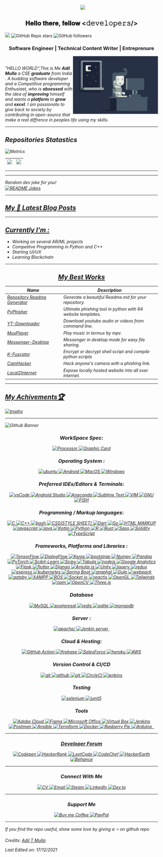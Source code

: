 <p align="center">
  <img src="https://github.com/Adil091/Adil_91/blob/main/readme%20upper.png" height="200"/>
</p>


<div align="center">
<h2> 𝐇𝐞𝐥𝐥𝐨 𝐭𝐡𝐞𝐫𝐞, 𝐟𝐞𝐥𝐥𝐨𝐰 <𝚍𝚎𝚟𝚎𝚕𝚘𝚙𝚎𝚛𝚜/> 
   </h2>
</div>


![](https://komarev.com/ghpvc/?username=your-github-Adil091&label=Profile+Views)
<img alt="GitHub Repo stars" src="https://img.shields.io/github/stars/Adil091/Adil_91?style=social">
<img alt="GitHub followers" src="https://img.shields.io/github/followers/Adil091?style=social">

<h3 align="center">Software Engineer | Technical Content Writer | Entreprenure</h3>
<p align="center">
    
<a target="_blank">
  <img align="right" height="190" width="280" alt="GIF" src="https://raw.githubusercontent.com/AVS1508/AVS1508/master/assets/Night-Coding.gif">
</a>
  
<p align="left">
<em>
"HELLO WORLD",This is Me <b>Adil Mulla</b> a <i>CSE</><i> <b>graduate</b> from India </a> . A budding software developer and a Competitive programming Enthusiast, who is <b>obsessed</b> with the idea of <b>improving</b> himself and wants a <b>platform</b> to <b>grow</b> and <b>excel</b>. I am passionate to give back to society by contributing  in open-source  that make a real diffrence in peoples life using my skills.    
</em> 
<br>

  
<hr>
<h2>Repositories Statastics</h2>
<p align="center">
    
![Metrics](https://metrics.lecoq.io/Adil091?template=classic&base.header=0&base.activity=0&base.community=0&base.repositories=0&base.metadata=0&isocalendar=1&languages=1&isocalendar.duration=half-year&languages.limit=8&languages.sections=most-used&languages.colors=github&languages.threshold=0%25&languages.indepth=false&languages.analysis.timeout=15&languages.categories=markup%2C%20programming&languages.recent.categories=markup%2C%20programming&languages.recent.load=300&languages.recent.days=14&config.timezone=Asia%2FCalcutta)

</p>


<img src="https://github-readme-stats-eight-theta.vercel.app/api?username=Adil091&show_icons=true&theme=algolia&include_all_commits=true&count_private=true">|<img src="https://github-readme-streak-stats.herokuapp.com?user=Adil091&theme=tokyonight&hide_border=true&date_format=j%20M%5B%20Y%5D"/>
|---|---|

<hr>



<hr>
<i>Random dev joke for you! </i><br>
<a href="https://readme-jokes.vercel.app"><img align="center" src="https://readme-jokes.vercel.app/api" alt="README Jokes"></a>
<hr>

<h2 align="left"><u>My 📕 Latest Blog Posts</u></h2> 

<!-- BLOG-POST-LIST:START -->
<!-- BLOG-POST-LIST:END -->

<hr>
<h2 align="left"><u> Currently I'm :</u></h2> 

- Working on several AR/ML projects
- Competitve Programming in Python and C++
- Starting UI/UX
- Learning Blockchain

<hr>

<h2 align="center"><u>My Best Works</u></h2>

| Name                  | Description                                                |
| ---------------------------------|--------------------------------------------------------------- |
| _[Repository Readme Generator](https://github.com/KasRoudra/repository-readme-generator)_            | Generate a beautiful Readme.md for your repository.             |
| _[PyPhisher](https://github.com/KasRoudra/pyphisher)_                          | Ultimate phishing tool in python with 64 website templates.     |
| _[YT-Downloader](https://github.com/KasRoudra/YT-Downloader)_                  | Download youtube audio or videos from command line.             |
| _[MusPlayer](https://github.com/KasRoudra/MusPlayer)_                         | Play music in termux by mpv.                                     |
| _[Messenger-Desktop](https://github.com/KasRoudra/messengerdesktop)_           |  Messenger in desktop mode for easy file sharing.                |
| _[K-Fuscator](https://github.com/KasRoudra/k-fuscator)_                       | Encrypt or decrypt shell script and compile python scripts       |
| _[CamHacker](https://github.com/KasRoudra/CamHacker)_                         | Hack anyone's camera with a phishing link.                       |
| _[Local2Internet](https://github.com/KasRoudra/Local2Internet)_               | Expose locally hosted website into all over internet.            |

<hr>

<h2 align="left"><u>My Achivements🏆</u></h2>

[![trophy](https://github-profile-trophy.vercel.app/?username=Adil091)](https://github.com/ryo-ma/github-profile-trophy)

<hr>

![Github Banner](https://github.com/Adil091/Adil_91/blob/main/readme%20lang.png)



<h3 align="center"> WorkSpace Spec:</h3>
<p align="center"> 
  <a href="https://ark.intel.com/content/www/us/en/ark/products/190883/intel-core-i59400f-processor-9m-cache-up-to-4-10-ghz.html" target="_blank">
    <img src="https://img.shields.io/badge/Intel-Core_i5_9th-0071C5?style=for-the-badge&logo=intel&logoColor=white" alt="Processor"/> 
  </a>
  <a href="https://www.nvidia.com/en-in/geforce/graphics-cards/gtx-1660-super/" target="_blank">
    <img src="https://img.shields.io/badge/NVIDIA-GTX1660 Super-76B900?style=for-the-badge&logo=nvidia&logoColor=white" alt="Graphic Card"/> 
  </a>
</p>

 <h3 align="center">Operating System :</h3>
    <p align="center"> 
  <a href="https://ubuntu.com/" target="_blank"> 
    <img src="https://img.shields.io/badge/ubuntu-E95420.svg?style=for-the-badge&logo=ubuntu&logoColor=white" alt="ubuntu"/>
  </a>
    <a href="https://www.android.com/" target="_blank"> 
    <img src="https://img.shields.io/badge/Android-3DDC84?style=for-the-badge&logo=android&logoColor=white" alt= "Android"/>
  </a>
    <a href="https://www.apple.com/in/macos" target="_blank"> 
    <img src="https://img.shields.io/badge/mac%20os-000000?style=for-the-badge&logo=macos&logoColor=F0F0F0" alt= "MacOS"/>
  </a>
    <a href="https://www.microsoft.com/en-in/windows?r=1" target="_blank"> 
    <img src="https://img.shields.io/badge/Windows-0078D6?style=for-the-badge&logo=windows&logoColor=white" alt= "Windows"/>
  </a>
   </p>
   
   <h3 align="center"> Preferred IDEs/Editors & Terminals:</h3>
    <p align="center"> 
  <a href="https://code.visualstudio.com/" target="_blank">
    <img src="https://img.shields.io/badge/vscode-007ACC.svg?style=for-the-badge&logo=visualstudiocode&logoColor=white" alt="vsCode"/> 
  </a>
    <a href="https://developer.android.com/" target="_blank"> 
    <img src="https://img.shields.io/badge/Android%20Studio-3DDC84.svg?style=for-the-badge&logo=android-studio&logoColor=white" alt= "Android Studio"/>
  </a>
    <a href="https://www.anaconda.com" target="_blank"> 
    <img src="https://img.shields.io/badge/Anaconda-%2344A833.svg?style=for-the-badge&logo=anaconda&logoColor=white" alt= "Anaconda"/>
  </a>
    <a href="https://www.sublimetext.com" target="_blank"> 
    <img src="https://img.shields.io/badge/sublime_text-%23575757.svg?style=for-the-badge&logo=sublime-text&logoColor=important" alt= "Sublime Text"/>
  </a>
    <a href="https://www.vim.org" target="_blank"> 
    <img src="https://img.shields.io/badge/VIM-%2311AB00.svg?style=for-the-badge&logo=vim&logoColor=white" alt= "VIM"/>
  </a>
    <a href="https://www.gnu.org/software/bash/manual/" target="_blank"> 
    <img src="https://img.shields.io/badge/GNU%20Bash-4EAA25?style=for-the-badge&logo=GNU%20Bash&logoColor=white" alt= "GNU"/>
  </a>
    <a href="https://fishshell.com/docs/2.2/tutorial.html" target="_blank"> 
    <img src="https://img.shields.io/badge/fish-4AAE46?style=for-the-badge&logo=fish&logoColor=white" alt= "FISH"/>
  </a>
   </p>
    
<h3 align="center"> Programming / Markup languages:</h3>
 <p align="center"> 
  <a href="https://www.learn-c.org" target="_blank">
    <img src="https://img.shields.io/badge/c-%2300599C.svg?style=for-the-badge&logo=c&logoColor=white" alt="C"/> 
  </a>
  <a href="https://www.cplusplus.com/doc/tutorial/" target="_blank">
    <img src="https://img.shields.io/badge/c++-%2300599C.svg?style=for-the-badge&logo=c%2B%2B&logoColor=white" alt="C++"/> 
  </a>
<a href="https://www.tutorialspoint.com/unix/shell_scripting.htm" target="_blank">
    <img src="https://img.shields.io/badge/shell_script-%23121011.svg?style=for-the-badge&logo=gnu-bash&logoColor=white" alt="bash"/> 
  </a>
<a href="https://www.w3schools.com/css/" target="_blank">
    <img src="https://img.shields.io/badge/css3-%231572B6.svg?style=for-the-badge&logo=css3&logoColor=white" alt="CSS(STYLE SHEET)"/> 
  </a>
<a href="https://dart.dev/tutorials" target="_blank">
    <img src="https://img.shields.io/badge/dart-%230175C2.svg?style=for-the-badge&logo=dart&logoColor=white" alt="Dart"/> 
  </a>
<a href="https://www.tutorialspoint.com/go/index.htm" target="_blank">
    <img src="https://img.shields.io/badge/go-%2300ADD8.svg?style=for-the-badge&logo=go&logoColor=white" alt="Go"/> 
  </a>
<a href="https://www.w3.org/html/" target="_blank">
    <img src="https://img.shields.io/badge/html-E34F26.svg?style=for-the-badge&logo=html5&logoColor=white" alt="HTML MARKUP"/> 
  </a>
<a href="https://developer.mozilla.org/en-US/docs/Web/JavaScript" target="_blank"> 
    <img src="https://img.shields.io/badge/Javascript-F7DF1E.svg?style=for-the-badge&logo=javascript&logoColor=black" alt="javascript"/>
  </a>
    <a href="https://www.javatpoint.com/java-tutorial" target="_blank"> 
    <img src="https://img.shields.io/badge/java-%23ED8B00.svg?style=for-the-badge&logo=java&logoColor=white" alt="java"/>
  </a>

<a href="https://www.programiz.com/kotlin-programming" target="_blank">
    <img src="https://img.shields.io/badge/kotlin-%230095D5.svg?style=for-the-badge&logo=kotlin&logoColor=white" alt="Kotlin"/> 
  </a>

<a href="https://www.tutorialspoint.com/python/index.htm" target="_blank">
    <img src="https://img.shields.io/badge/python-3670A0?style=for-the-badge&logo=python&logoColor=ffdd54" alt=" Python"/> 
  </a>

<a href="https://www.javatpoint.com/r-tutorial" target="_blank">
    <img src="https://img.shields.io/badge/r-%23276DC3.svg?style=for-the-badge&logo=r&logoColor=white" alt="R"/> 
  </a>

<a href="https://www.rust-lang.org/learn" target="_blank">
    <img src="https://img.shields.io/badge/rust-%23000000.svg?style=for-the-badge&logo=rust&logoColor=white" alt="Rust"/> 
  </a>

<a href="https://www.w3schools.com/sass/" target="_blank">
    <img src="https://img.shields.io/badge/SASS-hotpink.svg?style=for-the-badge&logo=SASS&logoColor=white" alt="Sass"/> 
  </a>

<a href="https://soliditylang.org" target="_blank">
    <img src="https://img.shields.io/badge/Solidity-%23363636.svg?style=for-the-badge&logo=solidity&logoColor=white" alt="Solidity"/> 
  </a>

<a href="https://www.typescriptlang.org/" target="_blank">
    <img src="https://img.shields.io/badge/typescript-3178C6.svg?style=for-the-badge&logo=typescript&logoColor=white" alt="TypeScript"/> 
  </a>

 </p>
 
  <h3 align="center">Frameworks, Platforms and Libraries :</h3>
    <p align="center"> 
    
  <a href="https://www.tensorflow.org/" target="_blank"> 
    <img src="https://img.shields.io/badge/TensorFlow-FF6F00?style=for-the-badge&logo=tensorflow&logoColor=white" alt="TensorFlow"/>
</a>
    <a href="https://www.javatpoint.com/dialogflow" target="_blank">
    <img src="https://img.shields.io/badge/dialogflow-FF9800?style=for-the-badge&logo=dialogflow&logoColor=white" alt="DialogFlow"/>
</a>
    <a href="https://keras.io/" target="_blank">
    <img src="https://img.shields.io/badge/Keras-%23D00000.svg?style=for-the-badge&logo=Keras&logoColor=white" alt="Keras"/>
</a>
    <a href="https://getbootstrap.com" target="_blank">
    <img src="https://img.shields.io/badge/bootstrap-%23563D7C.svg?style=for-the-badge&logo=bootstrap&logoColor=white" alt="bootstrap"/>
</a> 
    <a href="https://numpy.org/" target="_blank">
    <img src="https://img.shields.io/badge/numpy-%23013243.svg?style=for-the-badge&logo=numpy&logoColor=white" alt="Numpy"/>
</a>
    <a href="https://pandas.pydata.org/" target="_blank">
    <img src="https://img.shields.io/badge/pandas-%23150458.svg?style=for-the-badge&logo=pandas&logoColor=white" alt="Pandas"/>
</a>
    <a href="https://pytorch.org/" target="_blank">
    <img src="https://img.shields.io/badge/PyTorch-%23EE4C2C.svg?style=for-the-badge&logo=PyTorch&logoColor=white" alt="PyTorch"/>
</a>
    <a href="https://scikit-learn.org/stable/" target="_blank">
    <img src="https://img.shields.io/badge/scikit--learn-%23F7931E.svg?style=for-the-badge&logo=scikit-learn&logoColor=white" alt="Scikit-Learn"/>
</a>
    <a href="https://scipy.org" target="_blank">
    <img src="https://img.shields.io/badge/SciPy-%230C55A5.svg?style=for-the-badge&logo=scipy&logoColor=%white" alt="Scipy"/>
</a>
    <a href="https://www.tableau.com/" target="_blank">
    <img src="https://img.shields.io/badge/Tableau-E97627?style=for-the-badge&logo=Tableau&logoColor=white" alt="Tabula"/>
</a>
    <a href="https://nodejs.org" target="_blank"> 
    <img src="https://img.shields.io/badge/node.js-339933.svg?style=for-the-badge&logo=nodedotjs&logoColor=white" alt="nodejs"/> 
</a>
    <a href="https://analytics.google.com/analytics/web/provision/#/provision" target="_blank">
    <img src="https://img.shields.io/badge/Google%20Analytics-E37400?style=for-the-badge&logo=google%20analytics&logoColor=white" alt="Google Analytics"/>
</a>
    <a href="https://flask.palletsprojects.com/en/2.0.x/" target="_blank">
    <img src="https://img.shields.io/badge/flask-%23000.svg?style=for-the-badge&logo=flask&logoColor=white" alt="Flask"/>
</a>
    <a href="https://flutter.dev/" target="_blank">
    <img src="https://img.shields.io/badge/Flutter-%2302569B.svg?style=for-the-badge&logo=Flutter&logoColor=white" alt="flutter"/>
</a>
    <a href="https://www.djangoproject.com/" target="_blank">
    <img src="https://img.shields.io/badge/django-%23092E20.svg?style=for-the-badge&logo=django&logoColor=white" alt="Django"/>
</a>
    <a href="https://angularjs.org/" target="_blank">
    <img src="https://img.shields.io/badge/angular.js-%23E23237.svg?style=for-the-badge&logo=angularjs&logoColor=white" alt="Anjular.js"/>
</a>
   <a href="" target="_blank">
    <img src="https://img.shields.io/badge/Unity-100000?style=for-the-badge&logo=unity&logoColor=white" alt="Unity"/>
</a>
        <a href="https://jquery.com/" target="_blank">
    <img src="https://img.shields.io/badge/jquery-0769AD.svg?style=for-the-badge&logo=jquery&logoColor=white" alt="jquery"/> 
  </a>
       <a href="https://redux.js.org" target="_blank"> 
    <img src="https://img.shields.io/badge/redux-764ABC.svg?style=for-the-badge&logo=redux&logoColor=white" alt="redux"/> 
  </a>
       <a href="https://expressjs.com" target="_blank">
   <img src="https://img.shields.io/badge/express-000000.svg?style=for-the-badge&logo=express&logoColor=white" alt="express" />
  </a>
    <a href="https://kubernetes.io" target="_blank"> 
   <img src="https://img.shields.io/badge/kubernetes-326CE5.svg?style=for-the-badge&logo=kubernetes&logoColor=white" alt="kubernetes"/>
  </a>
       <a href="https://spring.io/projects/spring-boot" target="_blank">
   <img src="https://img.shields.io/badge/Spring_Boot-F2F4F9?style=for-the-badge&logo=spring-boot" alt="Spring Boot"/>
  </a>
    <a href="https://graphql.org" target="_blank">
    <img src="https://img.shields.io/badge/graphql-E10098.svg?style=for-the-badge&logo=graphql&logoColor=white" alt="graphql" />
  </a>
    <a href="https://gulpjs.com" target="_blank">
    <img src="https://img.shields.io/badge/GULP-%23CF4647.svg?style=for-the-badge&logo=gulp&logoColor=white" alt="Gulp" />
  </a>
    <a href="https://webpack.js.org" target="_blank">
    <img src="https://img.shields.io/badge/webpack-8DD6F9.svg?style=for-the-badge&logo=webpack&logoColor=black" alt="webpack"/>
  </a>
    <a href="https://www.gatsbyjs.com/" target="_blank">
    <img src="https://img.shields.io/badge/gatsbyjs-663399.svg?style=for-the-badge&logo=gatsby&logoColor=white" alt="gatsby" />
  </a>
    <a href="https://www.apachefriends.org/index.html" target="_blank">
    <img src="https://img.shields.io/badge/Xampp-F37623?style=for-the-badge&logo=xampp&logoColor=white" alt="XAMPP"/>
  </a>
    <a href="https://www.ros.org" target="_blank">
    <img src="https://img.shields.io/badge/ros-%230A0FF9.svg?style=for-the-badge&logo=ros&logoColor=white" alt="ROS"/>
  </a>
    <a href="https://socket.io" target="_blank">
    <img src="https://img.shields.io/badge/Socket.io-010101?&style=for-the-badge&logo=Socket.io&logoColor=white" alt="Socket io"/>
  </a>  
    <a href="https://reactjs.org/" target="_blank"> 
    <img src="https://img.shields.io/badge/reactjs-61DAFB.svg?style=for-the-badge&logo=react&logoColor=black"alt="reactjs"/> 
  </a>
    <a href="https://learnopengl.com/Getting-started/OpenGL" target="_blank"> 
    <img src="https://img.shields.io/badge/OpenGL-%23FFFFFF.svg?style=for-the-badge&logo=opengl" alt="OpenGL"/> 
  </a>
    <a href="https://tailwindcss.com" target="_blank"> 
    <img src="https://img.shields.io/badge/tailwindcss-%2338B2AC.svg?style=for-the-badge&logo=tailwind-css&logoColor=white"alt="Tailwinds"/>
  </a>
    <a href="https://www.npmjs.com" target="_blank"> 
    <img src="https://img.shields.io/badge/NPM-%23000000.svg?style=for-the-badge&logo=npm&logoColor=white"alt="npm "/> 
  </a>
    <a href="https://opencv.org" target="_blank"> 
    <img src="https://img.shields.io/badge/opencv-%23white.svg?style=for-the-badge&logo=opencv&logoColor=white" alt="OpenCV"/> 
  </a>
    <a href="https://threejs.org" target="_blank"> 
    <img src="https://img.shields.io/badge/threejs-black?style=for-the-badge&logo=three.js&logoColor=white" alt="Three.js"/>
  </a> 
    </p>
                                                                                                              
<h3 align="center">Database</h3>
<p align="center">
  <a href="https://www.tutorialspoint.com/mongodb/index.htm" target="_blank">
    <img src="https://img.shields.io/badge/mysql-%2300f.svg?style=for-the-badge&logo=mysql&logoColor=white" alt="MySQL"/> 
  </a>
  <a href="https://www.postgresql.org" target="_blank"> 
    <img src="https://img.shields.io/badge/postgreSQL-4169E1.svg?style=for-the-badge&logo=postgresql&logoColor=white"
      alt="postgresql"/> 
  </a>
  <a href="https://redis.io" target="_blank"> 
    <img src="https://img.shields.io/badge/redis-DC382D.svg?style=for-the-badge&logo=redis&logoColor=white"
      alt="redis"/>
  </a>
  <a href="https://www.sqlite.org/" target="_blank"> 
    <img src="https://img.shields.io/badge/sqlite-003B57.svg?style=for-the-badge&logo=sqlite&logoColor=white"
      alt="sqlite"/> 
  </a>
  <a href="https://www.mongodb.com/" target="_blank"> 
    <img src="https://img.shields.io/badge/mongodb-47A248.svg?style=for-the-badge&logo=mongodb&logoColor=white"
      alt="mongodb"/> 
  </a> 
</p>

<h3 align="center">Server :</h3>
    <p align="center"> 
  <a href="https://www.apache.org/" target="_blank"> 
    <img src="https://img.shields.io/badge/apache-%23D42029.svg?style=for-the-badge&logo=apache&logoColor=white" alt =apache/>
  </a>
    
<a href="https://www.jenkins.io/" target="_blank">
    <img src="https://img.shields.io/badge/jenkins-%232C5263.svg?style=for-the-badge&logo=jenkins&logoColor=white" alt="Jenkin server"/>
</a>
<a href="https://www.nginx.com/" target="_blank">
    <img src="https://img.shields.io/badge/nginx-%23009639.svg?style=for-the-badge&logo=nginx&logoColor=white" alt=""/>
</a>
</p>

<h3 align="center">Cloud & Hosting:</h3>
<p align="center">
  <a href="https://docs.github.com/en/actions" target="_blank">
    <img  src="https://img.shields.io/badge/GitHub_Actions-2088FF?style=for-the-badge&logo=github-actions&logoColor=white" alt="GitHub Action"/> 
  </a>
  <a href="https://firebase.google.com/" target="_blank">
    <img src="https://img.shields.io/badge/firebase-FFCA28.svg?style=for-the-badge&logo=firebase&logoColor=black" alt="firebase"/>
  </a>
    <a href="https://www.javatpoint.com/salesforce" target="_blank">
    <img src="https://img.shields.io/badge/Salesforce-00A1E0?style=for-the-badge&logo=Salesforce&logoColor=white" alt="SalesForce"/>
  </a>
  <a href="https://heroku.com" target="_blank"> 
    <img src="https://img.shields.io/badge/heroku-430098.svg?style=for-the-badge&logo=heroku&logoColor=white" alt="heroku"/> 
  </a> 
     <a href="https://www.tutorialspoint.com/amazon_web_services/index.htm" target="_blank"> 
    <img src="https://img.shields.io/badge/Amazon_AWS-FF9900?style=for-the-badge&logo=amazonaws&logoColor=white" alt="AWS"/> 
  </a> 
</p>

<h3 align="center">Version Control & CI/CD</h3>
<p align="center">
  <a href="https://git-scm.com/" target="_blank">
    <img src="https://img.shields.io/badge/git-F05032.svg?style=for-the-badge&logo=git&logoColor=white"
      alt="git"/>
  </a>
  <a href="https://github.com/ELanza-48" target="_blank">
    <img src="https://img.shields.io/badge/github-181717.svg?style=for-the-badge&logo=github&logoColor=white" alt="github" />
  </a>
  <a href="https://gitlab.com/Elanza-48" target="_blank">
    <img src="https://img.shields.io/badge/gitlab-181717.svg?style=for-the-badge&logo=gitlab&logoColor=white"
      alt="git"/>
  </a>
    <a href="https://circleci.com/" target="_blank">
    <img src="https://img.shields.io/badge/CIRCLECI-%23161616.svg?style=for-the-badge&logo=circleci&logoColor=white"
      alt="CircleCI"/>
  </a>
  <a href="https://www.jenkins.io" target="_blank"> 
    <img src="https://img.shields.io/badge/jenkins-D24939.svg?style=for-the-badge&logo=jenkins&logoColor=white" alt="jenkins"/> 
  </a>
</p>

<h3 align="center">Testing</h3>
<p align="center"> 
  <a href="https://www.selenium.dev" target="_blank"> 
    <img src="https://img.shields.io/badge/selenium-43B02A.svg?style=for-the-badge&logo=selenium&logoColor=white"
      alt="selenium" /> 
  </a> 
  <a href="https://junit.org/junit5/" target="_blank"> 
    <img src="https://img.shields.io/badge/junit-25A162.svg?style=for-the-badge&logo=junit5&logoColor=white" alt="junit5" /> 
  </a> 
</p>

  
   
   <h3 align="center">Tools</h3>
<p align="center">
    
   <a href="https://www.adobe.com/creativecloud.html" target="_blank">
    <img src="https://img.shields.io/badge/Adobe%20Creative%20Cloud-DA1F26?style=for-the-badge&logo=Adobe%20Creative%20Cloud&logoColor=white" alt="Adobe Cloud"/>
</a>
  
  <a href="https://www.figma.com/" target="_blank">
    <img src="https://img.shields.io/badge/Figma-F24E1E?style=for-the-badge&logo=figma&logoColor=white" alt="Figma"/>
</a>
    <a href="https://www.office.com/" target="_blank">
    <img src="https://img.shields.io/badge/Microsoft_Office-D83B01?style=for-the-badge&logo=microsoft-office&logoColor=white" alt="Microsoft Office"/>
</a>
    <a href="https://www.virtualbox.org/" target="_blank">
    <img src="https://img.shields.io/badge/virtualbox-183A61.svg?style=for-the-badge&logo=virtualbox&logoColor=white" alt="Virtual Box"/>
</a>
    <a href="https://www.jenkins.io/" target="_blank">
    <img src="https://img.shields.io/badge/Jenkins-D24939?style=for-the-badge&logo=Jenkins&logoColor=white" alt="Jenkins"/>
</a>
    <a href="https://www.postman.com/" target="_blank">
    <img src="https://img.shields.io/badge/Postman-FF6C37?style=for-the-badge&logo=postman&logoColor=white" alt="Postman"/>
</a>
    <a href="https://www.ansible.com/" target="_blank">
    <img src="https://img.shields.io/badge/ansible-%231A1918.svg?style=for-the-badge&logo=ansible&logoColor=white" alt="Ansible"/>
</a>
    <a href="https://www.terraform.io/" target="_blank">
    <img src="https://img.shields.io/badge/terraform-%235835CC.svg?style=for-the-badge&logo=terraform&logoColor=white" alt="Terraform"/>
</a>
    <a href="https://www.docker.com/" target="_blank">
    <img src="https://img.shields.io/badge/docker-%230db7ed.svg?style=for-the-badge&logo=docker&logoColor=white" alt="Docker"/>
</a>
   <a href="https://www.raspberrypi.org/" target="_blank">
    <img src="https://img.shields.io/badge/-RaspberryPi-C51A4A?style=for-the-badge&logo=Raspberry-Pi" alt="Rasberry Pie"/>
</a>
<a href="https://store.arduino.cc/" target="_blank">
    <img src="https://img.shields.io/badge/-Arduino-00979D?style=for-the-badge&logo=Arduino&logoColor=white" alt="Arduino"/>
</a>
<a href="" target="_blank">
    <img src="" alt=""/>
</a>
<a href="" target="_blank">
    <img src="" alt=""/>
</p>
<hr>
<h3 align="center"> Developer Forum </h3>
<p align="center">
    
<a href="https://codepen.io/adil91" >
    <img src="https://img.shields.io/badge/Codepen-000000?style=for-the-badge&logo=codepen&logoColor=white" alt="Codepen"/> 
  </a>
  <a href="https://www.hackerrank.com/adilmulla091" >
    <img src="https://img.shields.io/badge/-Hackerrank-2EC866?style=for-the-badge&logo=HackerRank&logoColor=white" alt="HackerRank"/> 
  </a>
  <a href="https://leetcode.com/adilmulla091/" >
    <img src="https://img.shields.io/badge/LeetCode-000000?style=for-the-badge&logo=LeetCode&logoColor=#d16c06" alt="LeetCode"/> 
  </a>
  <a href="https://www.codechef.com/users/adilmulla091" >
    <img src="https://img.shields.io/badge/CodeChef-%23964B00.svg?style=for-the-badge&logo=CodeChef&logoColor=white" alt="CodeChef"/> 
  </a>
  <a href="https://www.hackerearth.com/@adilmulla091" >
    <img src="https://img.shields.io/badge/HackerEarth-%232C3454.svg?&style=for-the-badge&logo=HackerEarth&logoColor=Blue" alt="HackerEarth"/> 
  </a>
    <a href="https://www.behance.net/adilmulla" >
    <img src="https://img.shields.io/badge/-Behance-blue?style=for-the-badge&logo=behance&logoColor=white" alt="Behance"/> 
  </a>
<hr>
<h3 align="center">Connect With Me </h3>
<p align="center">
    
<a href="" >
    <img src="https://img.shields.io/badge/My%20CV-Download%20My%20Resume-informational" alt="CV"/> 
  </a>
    <a href="mailto:adilmulla091@gmail.com">
    <img src="https://img.shields.io/badge/Gmail-D14836?style=for-the-badge&logo=gmail&logoColor=white" alt="Email"/> 
  </a>
    <a href="https://steamcommunity.com/profiles/76561198998310499/" target="_blank">
    <img src="https://img.shields.io/badge/steam-%23000000.svg?style=for-the-badge&logo=steam&logoColor=white" alt="Steam"/> 
  </a>
    <a href="https://www.linkedin.com/in/adilmulla091/">
    <img src="https://img.shields.io/badge/linkedin-%230077B5.svg?style=for-the-badge&logo=linkedin&logoColor=white" alt="LinkedIn"/> 
  </a>
    <a href="https://dev.to/adil091">
    <img src="https://img.shields.io/badge/dev.to-0A0A0A?style=for-the-badge&logo=devdotto&logoColor=white" alt="Dev.to"/> 
  </a>
</p>

<hr>
<h3 align="center">Support Me </h3>
<p align="center">
    <a href="https://www.buymeacoffee.com/Adil091">
    <img src="https://img.shields.io/badge/Buy%20Me%20a%20Coffee-ffdd00?style=for-the-badge&logo=buy-me-a-coffee&logoColor=black" alt="Buy me Coffee"/> 
  </a>
    <a href="https://paypal.me/adil091?country.x=IN&locale.x=en_GB">
    <img src="https://img.shields.io/badge/PayPal-00457C?style=for-the-badge&logo=paypal&logoColor=white" alt="PayPal"/> 
  </a>
    
<hr>


If you find the repo useful, show some love by giving a ⭐ on github repo

Credits: [Adil T Mulla](https://github.com/Adil091)

Last Edited on: 17/12/2021

